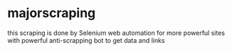 # majorscraping
this scraping is done by Selenium web automation for more powerful sites with powerful anti-scrapping bot to get data and links